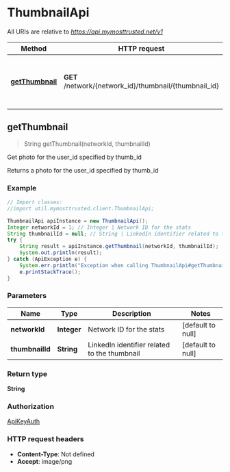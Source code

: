 # ThumbnailApi

All URIs are relative to *https://api.mymosttrusted.net/v1*

Method | HTTP request | Description
------------- | ------------- | -------------
[**getThumbnail**](ThumbnailApi.md#getThumbnail) | **GET** /network/{network_id}/thumbnail/{thumbnail_id} | Get photo for the user_id specified by thumb_id



## getThumbnail

> String getThumbnail(networkId, thumbnailId)

Get photo for the user_id specified by thumb_id

Returns a photo for the user_id specified by thumb_id

### Example

```java
// Import classes:
//import util.mymosttrusted.client.ThumbnailApi;

ThumbnailApi apiInstance = new ThumbnailApi();
Integer networkId = 1; // Integer | Network ID for the stats
String thumbnailId = null; // String | LinkedIn identifier related to the thumbnail
try {
    String result = apiInstance.getThumbnail(networkId, thumbnailId);
    System.out.println(result);
} catch (ApiException e) {
    System.err.println("Exception when calling ThumbnailApi#getThumbnail");
    e.printStackTrace();
}
```

### Parameters


Name | Type | Description  | Notes
------------- | ------------- | ------------- | -------------
 **networkId** | **Integer**| Network ID for the stats | [default to null]
 **thumbnailId** | **String**| LinkedIn identifier related to the thumbnail | [default to null]

### Return type

**String**

### Authorization

[ApiKeyAuth](../README.md#ApiKeyAuth)

### HTTP request headers

- **Content-Type**: Not defined
- **Accept**: image/png

